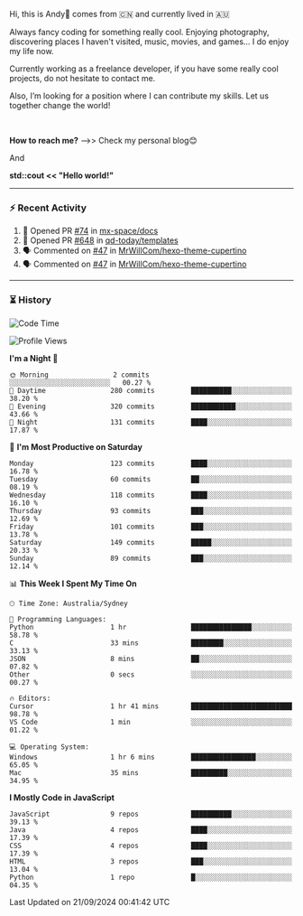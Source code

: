 Hi, this is Andy👋 comes from :cn: and currently lived in 🇦🇺

Always fancy coding for something really cool. Enjoying photography, discovering places I haven't visited, music, movies, and games... I do enjoy my life now.

Currently working as a freelance developer, if you have some really cool projects, do not hesitate to contact me.

Also, I’m looking for a position where I can contribute my skills. Let us together change the world!

<br>

<b>How to reach me?</b> -->> Check my personal blog😊

And

**std::cout << "Hello world!"**

---

### ⚡ Recent Activity
<!--START_SECTION:activity-->
1. 💪 Opened PR [#74](https://github.com/mx-space/docs/pull/74) in [mx-space/docs](https://github.com/mx-space/docs)
2. 💪 Opened PR [#648](https://github.com/qd-today/templates/pull/648) in [qd-today/templates](https://github.com/qd-today/templates)
3. 🗣 Commented on [#47](https://github.com/MrWillCom/hexo-theme-cupertino/issues/47#issuecomment-1879639014) in [MrWillCom/hexo-theme-cupertino](https://github.com/MrWillCom/hexo-theme-cupertino)
4. 🗣 Commented on [#47](https://github.com/MrWillCom/hexo-theme-cupertino/issues/47#issuecomment-1879638108) in [MrWillCom/hexo-theme-cupertino](https://github.com/MrWillCom/hexo-theme-cupertino)
<!--END_SECTION:activity-->

---

### ⏳ History
<!--START_SECTION:waka-->
![Code Time](http://img.shields.io/badge/Code%20Time-222%20hrs%2053%20mins-blue)

![Profile Views](http://img.shields.io/badge/Profile%20Views-0-blue)

**I'm a Night 🦉** 

```text
🌞 Morning                2 commits           ░░░░░░░░░░░░░░░░░░░░░░░░░   00.27 % 
🌆 Daytime                280 commits         ██████████░░░░░░░░░░░░░░░   38.20 % 
🌃 Evening                320 commits         ███████████░░░░░░░░░░░░░░   43.66 % 
🌙 Night                  131 commits         ████░░░░░░░░░░░░░░░░░░░░░   17.87 % 
```
📅 **I'm Most Productive on Saturday** 

```text
Monday                   123 commits         ████░░░░░░░░░░░░░░░░░░░░░   16.78 % 
Tuesday                  60 commits          ██░░░░░░░░░░░░░░░░░░░░░░░   08.19 % 
Wednesday                118 commits         ████░░░░░░░░░░░░░░░░░░░░░   16.10 % 
Thursday                 93 commits          ███░░░░░░░░░░░░░░░░░░░░░░   12.69 % 
Friday                   101 commits         ███░░░░░░░░░░░░░░░░░░░░░░   13.78 % 
Saturday                 149 commits         █████░░░░░░░░░░░░░░░░░░░░   20.33 % 
Sunday                   89 commits          ███░░░░░░░░░░░░░░░░░░░░░░   12.14 % 
```


📊 **This Week I Spent My Time On** 

```text
🕑︎ Time Zone: Australia/Sydney

💬 Programming Languages: 
Python                   1 hr                ███████████████░░░░░░░░░░   58.78 % 
C                        33 mins             ████████░░░░░░░░░░░░░░░░░   33.13 % 
JSON                     8 mins              ██░░░░░░░░░░░░░░░░░░░░░░░   07.82 % 
Other                    0 secs              ░░░░░░░░░░░░░░░░░░░░░░░░░   00.27 % 

🔥 Editors: 
Cursor                   1 hr 41 mins        █████████████████████████   98.78 % 
VS Code                  1 min               ░░░░░░░░░░░░░░░░░░░░░░░░░   01.22 % 

💻 Operating System: 
Windows                  1 hr 6 mins         ████████████████░░░░░░░░░   65.05 % 
Mac                      35 mins             █████████░░░░░░░░░░░░░░░░   34.95 % 
```

**I Mostly Code in JavaScript** 

```text
JavaScript               9 repos             ██████████░░░░░░░░░░░░░░░   39.13 % 
Java                     4 repos             ████░░░░░░░░░░░░░░░░░░░░░   17.39 % 
CSS                      4 repos             ████░░░░░░░░░░░░░░░░░░░░░   17.39 % 
HTML                     3 repos             ███░░░░░░░░░░░░░░░░░░░░░░   13.04 % 
Python                   1 repo              █░░░░░░░░░░░░░░░░░░░░░░░░   04.35 % 
```




 Last Updated on 21/09/2024 00:41:42 UTC
<!--END_SECTION:waka-->


<!---
JinchuanL/JinchuanL is a ✨ special ✨ repository because its `README.md` (this file) appears on your GitHub profile.
You can click the Preview link to take a look at your changes.
--->

